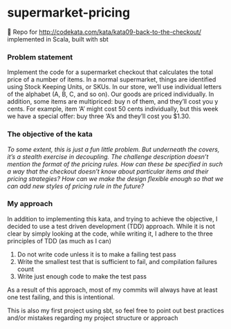# supermarket-pricing
:construction: Repo for http://codekata.com/kata/kata09-back-to-the-checkout/ implemented in Scala, built with sbt

### Problem statement
Implement the code for a supermarket checkout that calculates the total price of a number of items. In a normal supermarket, things are identified using Stock Keeping Units, or SKUs. In our store, we’ll use individual letters of the alphabet (A, B, C, and so on). Our goods are priced individually. In addition, some items are multipriced: buy n of them, and they’ll cost you y cents. For example, item ‘A’ might cost 50 cents individually, but this week we have a special offer: buy three ‘A’s and they’ll cost you $1.30.

### The objective of the kata
_To some extent, this is just a fun little problem. But underneath the covers, it’s a stealth exercise in decoupling. The challenge description doesn’t mention the format of the pricing rules. How can these be specified in such a way that the checkout doesn’t know about particular items and their pricing strategies? How can we make the design flexible enough so that we can add new styles of pricing rule in the future?_

### My approach
In addition to implementing this kata, and trying to achieve the objective, I decided to use a test driven development (TDD) approach. While it is not clear by simply looking at the code, while writing it, I adhere to the three principles of TDD (as much as I can)
1. Do not write code unless it is to make a failing test pass
2. Write the smallest test that is sufficient to fail, and compilation failures count
3. Write just enough code to make the test pass

As a result of this approach, most of my commits will always have at least one test failing, and this is intentional.

This is also my first project using sbt, so feel free to point out best practices and/or mistakes regarding my project structure or approach
